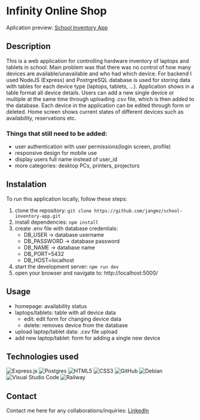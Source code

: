 # Infinity Online Shop
Aplication preview: [School Inventory App](https://school-inventory-app.up.railway.app/)

## Description
This is a web application for controlling hardware inventory of laptops and tablets in school. Main problem was that there was no control of how many devices are available/unavailable and who had which device. For backend I used NodeJS (Express) and PostrgreSQL database is used for storing data with tables for each device type (laptops, tablets, ...). 
Application shows in a table format all device details. Users can add a new single device or multiple at the same time through uploading .csv file, which is then added to the database. Each device in the application can be edited through form or deleted. Home screen shows current states of different devices such as availability, reservations etc.

### Things that still need to be added:
* user authentication with user permissions(login screen, profile)
* responsive design for mobile use
* display users full name instead of user_id
* more categories: desktop PCs, printers, projectors

## Instalation
To run this application locally, follow these steps:
1. clone the repository: `git clone https://github.com/jangmz/school-inventory-app.git`
2. install dependencies: `npm install`
3. create .env file with database credentials: 
    * DB_USER -> database username
    * DB_PASSWORD -> database password
    * DB_NAME -> database name
    * DB_PORT=5432
    * DB_HOST=localhost
4. start the development server: `npm run dev`
5. open your browser and navigate to: http://localhost:5000/

## Usage
- homepage: availability status
- laptops/tablets: table with all device data
    - edit: edit form for changing device data
    - delete: removes device from the database
- upload laptop/tablet data: .csv file upload
- add new laptop/tablet: form for adding a single new device

## Technologies used
![Express.js](https://img.shields.io/badge/express.js-%23404d59.svg?style=for-the-badge&logo=express&logoColor=%2361DAFB)
![Postgres](https://img.shields.io/badge/postgres-%23316192.svg?style=for-the-badge&logo=postgresql&logoColor=white)
![HTML5](https://img.shields.io/badge/html5-%23E34F26.svg?style=for-the-badge&logo=html5&logoColor=white)
![CSS3](https://img.shields.io/badge/css3-%231572B6.svg?style=for-the-badge&logo=css3&logoColor=white)
![GitHub](https://img.shields.io/badge/github-%23121011.svg?style=for-the-badge&logo=github&logoColor=white)
![Debian](https://img.shields.io/badge/Debian-D70A53?style=for-the-badge&logo=debian&logoColor=white)
![Visual Studio Code](https://img.shields.io/badge/Visual%20Studio%20Code-0078d7.svg?style=for-the-badge&logo=visual-studio-code&logoColor=white)
![Railway](https://a11ybadges.com/badge?logo=railway)

## Contact
Contact me here for any collaborations/inquiries: [LinkedIn](https://si.linkedin.com/in/jan-jankovi%C4%8D-03429b247)